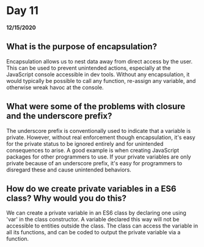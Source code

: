 # Day 11
__12/15/2020__

## What is the purpose of encapsulation?
Encapsulation allows us to nest data away from direct access by the user. This can be used to prevent unintended actions, especially at the JavaScript console accessible in dev tools. Without any encapsulation, it would typically be possible to call any function, re-assign any variable, and otherwise wreak havoc at the console. 

## What were some of the problems with closure and the underscore prefix?
The underscore prefix is conventionally used to indicate that a variable is private. However, without real enforcement though encapsulation, it's easy for the private status to be ignored entirely and for unintended consequences to arise. A good example is when creating JavaScript packages for other programmers to use. If your private variables are only private because of an underscore prefix, it's easy for programmers to disregard these and cause unintended behaviors.

## How do we create private variables in a ES6 class? Why would you do this?
We can create a private variable in an ES6 class by declaring one using 'var' in the class constructor. A variable declared this way will not be accessible to entities outside the class. The class can access the variable in all its functions, and can be coded to output the private variable via a function. 